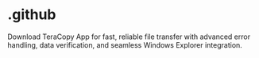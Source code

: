 # .github
Download TeraCopy App for fast, reliable file transfer with advanced error handling, data verification, and seamless Windows Explorer integration.
